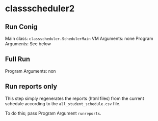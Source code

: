 # classscheduler2

## Run Conig
Main class:  `classscheduler.SchedulerMain`
VM Arguments:  none
Program Arguments:  See below

## Full Run
Program Arguments:  non

## Run reports only
This step simply regenerates the reports (html files) from the current schedule according to the `all_student_schedule.csv` file.

To do this; pass Program Argument `runreports`.
